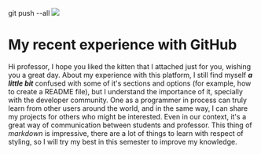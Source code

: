 git push --all <Classroom-Federico>
![](https://i.pinimg.com/474x/9f/0b/0d/9f0b0d437bbf755b1bf227d4afa31eca.jpg)

# My recent experience with GitHub

Hi professor, I hope you liked the kitten that I attached just for you, wishing you a great day. 
About my experience with this platform, I still find myself ***a little bit*** confused with some of it's sections and options (for example, how to create a README file), but I understand the importance of it, specially with the developer community. One as a programmer in process can truly learn from other users around the world, and in the same way, I can share my projects for others who might be interested. Even in our context, it's a great way of communication between students and professor.
This thing of *markdown* is impressive, there are a lot of things to learn with respect of styling, so I will try my best in this semester to improve my knowledge. 


<!--
**arfrei/arfrei** is a ✨ _special_ ✨ repository because its `README.md` (this file) appears on your GitHub profile.

Here are some ideas to get you started:

- 🔭 I’m currently working on ...
- 🌱 I’m currently learning ...
- 👯 I’m looking to collaborate on ...
- 🤔 I’m looking for help with ...
- 💬 Ask me about ...
- 📫 How to reach me: ...
- 😄 Pronouns: ...
- ⚡ Fun fact: ...
-->

